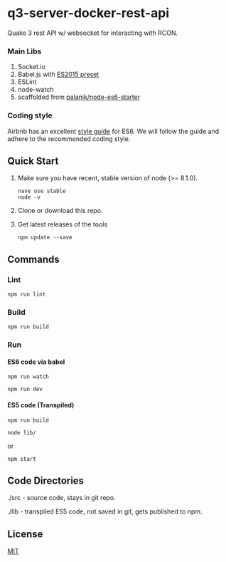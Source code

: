 # q3-server-docker-rest-api
Quake 3 rest API w/ websocket for interacting with RCON.

### Main Libs

1. Socket.io
2. Babel.js with [ES2015 preset](http://babeljs.io/docs/plugins/preset-es2015/)
3. ESLint
4. node-watch
5. scaffolded from [palanik/node-es6-starter](https://github.com/palanik/node-es6-starter)


### Coding style

Airbnb has an excellent [style guide](https://github.com/airbnb/javascript) for ES6. We will follow the guide and adhere to the recommended coding style.
 
## Quick Start
1. Make sure you have recent, stable version of node (>= 8.1.0).

	```
	nave use stable
	node -v
	```
2. Clone or download this repo.

3. Get latest releases of the tools

	```
	npm update --save
	```

## Commands
### Lint
```
npm run lint
```

### Build
```
npm run build
```

### Run
#### ES6 code via babel

```
npm run watch
```

```
npm run dev
```

#### ES5 code (Transpiled)
```
npm run build

node lib/
```
or
```
npm start
```

## Code Directories

./src - source code, stays in git repo.

./lib - transpiled ES5 code, not saved in git, gets published to npm.

## License

  [MIT](LICENSE)

